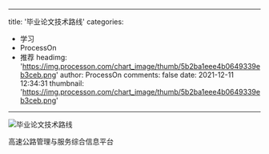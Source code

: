 
---
title: '毕业论文技术路线'
categories: 
 - 学习
 - ProcessOn
 - 推荐
headimg: 'https://img.processon.com/chart_image/thumb/5b2ba1eee4b0649339eb3ceb.png'
author: ProcessOn
comments: false
date: 2021-12-11 12:34:31
thumbnail: 'https://img.processon.com/chart_image/thumb/5b2ba1eee4b0649339eb3ceb.png'
---

<div>   
<img class="thumb" alt="毕业论文技术路线" src="https://img.processon.com/chart_image/thumb/5b2ba1eee4b0649339eb3ceb.png" referrerpolicy="no-referrer">
<p>高速公路管理与服务综合信息平台</p>  
</div>
            